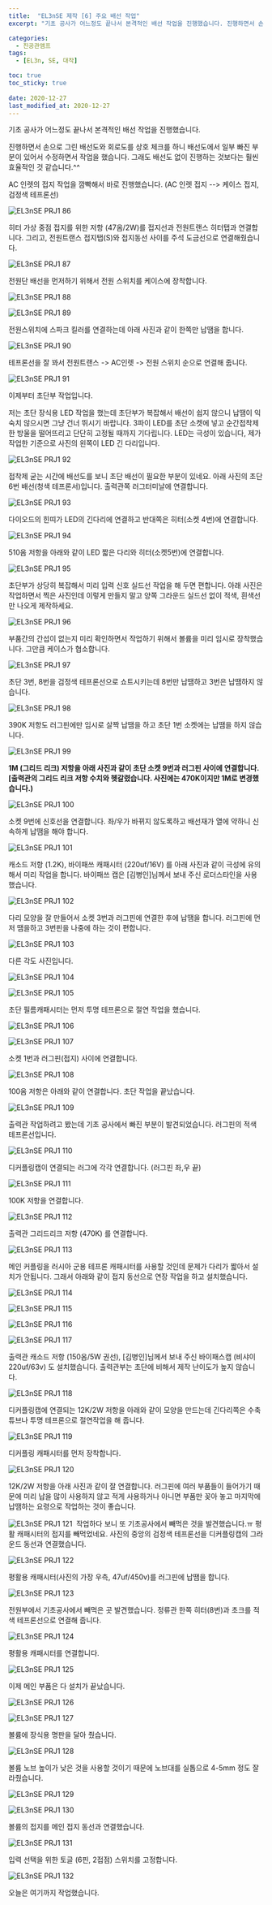 ```yaml
---
title:  "EL3nSE 제작 [6] 주요 배선 작업"
excerpt: "기초 공사가 어느정도 끝나서 본격적인 배선 작업을 진행했습니다. 진행하면서 손으로 그린 배선도와 회로도를 상호 체크를 하니 배선도에서 일부 빠진 부분이 있어서 수정하면서 작업을 했습니다. 그래도 배선도 없이 진행하는 것보다는 훨씬 효율적인 것 같습니다.^^"

categories:
  - 진공관앰프
tags:
  - [EL3n, SE, 대작]

toc: true
toc_sticky: true
 
date: 2020-12-27
last_modified_at: 2020-12-27
---
```

기초 공사가 어느정도 끝나서 본격적인 배선 작업을 진행했습니다. 

진행하면서 손으로 그린 배선도와 회로도를 상호 체크를 하니 배선도에서 일부 빠진 부분이 있어서 수정하면서 작업을 했습니다. 그래도 배선도 없이 진행하는 것보다는 훨씬 효율적인 것 같습니다.^^

AC 인렛의 접지 작업을 깜빡해서 바로 진행했습니다. (AC 인렛 접지 --> 케이스 접지, 검정색 테프론선)

![EL3nSE PRJ1 86](/assets/images/EL3nSE_PRJ1_86.jpg)

히터 가상 중점 접지를 위한 저항 (47옴/2W)를 접지선과 전원트랜스 히터탭과 연결합니다. 그리고, 전원트랜스 접지탭(S)와 접지동선 사이를 주석 도금선으로 연결해줬습니다.

![EL3nSE PRJ1 87](/assets/images/EL3nSE_PRJ1_87.jpg)

전원단 배선을 먼저하기 위해서 전원 스위치를 케이스에 장착합니다.

![EL3nSE PRJ1 88](/assets/images/EL3nSE_PRJ1_88.jpg)

![EL3nSE PRJ1 89](/assets/images/EL3nSE_PRJ1_89.jpg)

전원스위치에 스파크 킬러를 연결하는데 아래 사진과 같이 한쪽만 납땜을 합니다.

![EL3nSE PRJ1 90](/assets/images/EL3nSE_PRJ1_90.jpg)

테프론선을 잘 꽈서 전원트랜스 -> AC인렛 -> 전원 스위치 순으로 연결해 줍니다.

![EL3nSE PRJ1 91](/assets/images/EL3nSE_PRJ1_91.jpg)

이제부터 초단부 작업입니다. 

저는 초단 장식용 LED 작업을 했는데 초단부가 복잡해서 배선이 쉽지 않으니 납땜이 익숙치 않으시면 그냥 건너 뛰시기 바랍니다. 3파이 LED를 초단 소켓에 넣고 순간접착제 한 방울을 떨어뜨리고 단단히 고정될 때까지 기다립니다. LED는 극성이 있습니다, 제가 작업한 기준으로 사진의 왼쪽이 LED 긴 다리입니다.

![EL3nSE PRJ1 92](/assets/images/EL3nSE_PRJ1_92.jpg)

접착제 굳는 시간에 배선도를 보니 초단 배선이 필요한 부분이 있네요. 아래 사진의 초단 6번 배선(청색 테프론서)입니다. 출력관쪽 러그터미날에 연결합니다.​

![EL3nSE PRJ1 93](/assets/images/EL3nSE_PRJ1_93.jpg)

다이오드의 힌띠가 LED의 긴다리에 연결하고 반대쪽은 히터(소켓 4번)에 연결합니다.

![EL3nSE PRJ1 94](/assets/images/EL3nSE_PRJ1_94.jpg)

510옴 저항을 아래와 같이 LED 짧은 다리와 히터(소켓5번)에 연결합니다.

![EL3nSE PRJ1 95](/assets/images/EL3nSE_PRJ1_95.jpg)

초단부가 상당히 복잡해서 미리 입력 신호 실드선 작업을 해 두면 편합니다. 아래 사진은 작업하면서 찍은 사진인데 이렇게 만들지 말고 양쪽 그라운드 실드선 없이 적색, 흰색선만 나오게 제작하세요.

![EL3nSE PRJ1 96](/assets/images/EL3nSE_PRJ1_96.jpg)

부품간의 간섭이 없는지 미리 확인하면서 작업하기 위해서 볼륨을 미리 임시로 장착했습니다. 그만큼 케이스가 협소합니다. 

![EL3nSE PRJ1 97](/assets/images/EL3nSE_PRJ1_97.jpg)

초단 3번, 8번을 검정색 테프론선으로 쇼트시키는데 8번만 납땜하고 3번은 납땜하지 않습니다. 

![EL3nSE PRJ1 98](/assets/images/EL3nSE_PRJ1_98.jpg)

390K 저항도 러그핀에만 임시로 살짝 납땜을 하고 초단 1번 소켓에는 납땜을 하지 않습니다.

![EL3nSE PRJ1 99](/assets/images/EL3nSE_PRJ1_99.jpg)

**1M (그리드 리크) 저항을 아래 사진과 같이 초단 소켓 9번과 러그핀 사이에 연결합니다. [출력관의 그리드 리크 저항 수치와 헷갈렸습니다. 사진에는 470K이지만 1M로 변경했습니다.)**

![EL3nSE PRJ1 100](/assets/images/EL3nSE_PRJ1_100.jpg)

소켓 9번에 신호선을 연결합니다. 좌/우가 바뀌지 않도록하고 배선재가 열에 약하니 신속하게 납땜을 해야 합니다.

![EL3nSE PRJ1 101](/assets/images/EL3nSE_PRJ1_101.jpg)

캐소드 저항 (1.2K), 바이패쓰 캐패시터 (220uf/16V) 를 아래 사진과 같이 극성에 유의해서 미리 작업을 합니다. 바이패쓰 캡은 [김병인]님께서 보내 주신 로더스타인을 사용했습니다.

![EL3nSE PRJ1 102](/assets/images/EL3nSE_PRJ1_102.jpg)

다리 모양을 잘 만들어서 소켓 3번과 러그핀에 연결한 후에 납땜을 합니다. 러그핀에 먼저 땜을하고 3번핀을 나중에 하는 것이 편합니다.

![EL3nSE PRJ1 103](/assets/images/EL3nSE_PRJ1_103.jpg)

다른 각도 사진입니다.

![EL3nSE PRJ1 104](/assets/images/EL3nSE_PRJ1_104.jpg)

![EL3nSE PRJ1 105](/assets/images/EL3nSE_PRJ1_105.jpg)

초단 필름캐패시터는 먼저 투명 테프론으로 절연 작업을 했습니다.

![EL3nSE PRJ1 106](/assets/images/EL3nSE_PRJ1_106.jpg)

![EL3nSE PRJ1 107](/assets/images/EL3nSE_PRJ1_107.jpg)

소켓 1번과 러그핀(접지) 사이에 연결합니다.

![EL3nSE PRJ1 108](/assets/images/EL3nSE_PRJ1_108.jpg)

100옴 저항은 아래와 같이 연결합니다. 초단 작업을 끝났습니다.

![EL3nSE PRJ1 109](/assets/images/EL3nSE_PRJ1_109.jpg)

 출력관 작업하려고 봤는데 기초 공사에서 빠진 부분이 발견되었습니다. 러그핀의 적색 테프론선입니다.

![EL3nSE PRJ1 110](/assets/images/EL3nSE_PRJ1_110.jpg)

디커플링캡이 연결되는 러그에 각각 연결합니다. (러그핀 좌,우 끝)

![EL3nSE PRJ1 111](/assets/images/EL3nSE_PRJ1_111.jpg)

100K 저항을 연결합니다.

![EL3nSE PRJ1 112](/assets/images/EL3nSE_PRJ1_112.jpg)

출력관 그리드리크 저항 (470K) 를 연결합니다. 

![EL3nSE PRJ1 113](/assets/images/EL3nSE_PRJ1_113.jpg)

메인 커플링을 러시아 군용 테프론 캐패시터를 사용할 것인데 문제가 다리가 짧아서 설치가 안됩니다. 그래서 아래와 같이 접지 동선으로 연장 작업을 하고 설치했습니다.

![EL3nSE PRJ1 114](/assets/images/EL3nSE_PRJ1_114.jpg)

![EL3nSE PRJ1 115](/assets/images/EL3nSE_PRJ1_115.jpg)

![EL3nSE PRJ1 116](/assets/images/EL3nSE_PRJ1_116.jpg)

![EL3nSE PRJ1 117](/assets/images/EL3nSE_PRJ1_117.jpg)

출력관 캐소드 저항 (150옴/5W 권선), [김병인]님께서 보내 주신 바이패스캡 (비샤이 220uf/63v) 도 설치했습니다.  출력관부는 초단에 비해서 제작 난이도가 높지 않습니다.

![EL3nSE PRJ1 118](/assets/images/EL3nSE_PRJ1_118.jpg)

디커플링캡에 연결되는 12K/2W 저항을 아래와 같이 모양을 만드는데 긴다리쪽은 수축튜브나 투명 테프론으로 절연작업을 해 줍니다.

![EL3nSE PRJ1 119](/assets/images/EL3nSE_PRJ1_119.jpg)

디커플링 캐패시터를 먼저 장착합니다.

![EL3nSE PRJ1 120](/assets/images/EL3nSE_PRJ1_120.jpg)

12K/2W 저항을 아래 사진과 같이 잘 연결합니다. 러그핀에 여러 부품들이 들어가기 때문에 미리 납을 많이 사용하지 않고 적게 사용하거나 아니면 부품만 꽂아 놓고 마지막에 납땜하는 요령으로 작업하는 것이 좋습니다.

![EL3nSE PRJ1 121](/assets/images/EL3nSE_PRJ1_121.jpg)
​
작업하다 보니 또 기초공사에서 빼먹은 것을 발견했습니다.ㅠ 평활 캐패시터의 접지를 빼먹었네요. 사진의 중앙의 검정색 테프론선을 디커플링캡의 그라운드 동선과 연결했습니다.

![EL3nSE PRJ1 122](/assets/images/EL3nSE_PRJ1_122.jpg)

평활용 캐패시터(사진의 가장 우측, 47uf/450v)를 러그핀에 납땜을 합니다.

![EL3nSE PRJ1 123](/assets/images/EL3nSE_PRJ1_123.jpg)

전원부에서 기초공사에서 빼먹은 곳 발견했습니다. 정류관 한쪽 히터(8번)과 초크를 적색 테프론선으로 연결해 줍니다.

![EL3nSE PRJ1 124](/assets/images/EL3nSE_PRJ1_124.jpg)

평활용 캐패시터를 연결합니다.

![EL3nSE PRJ1 125](/assets/images/EL3nSE_PRJ1_125.jpg)

이제 메인 부품은 다 설치가 끝났습니다.

![EL3nSE PRJ1 126](/assets/images/EL3nSE_PRJ1_126.jpg)

![EL3nSE PRJ1 127](/assets/images/EL3nSE_PRJ1_127.jpg)

볼륨에 장식용 명판을 달아 줬습니다.

![EL3nSE PRJ1 128](/assets/images/EL3nSE_PRJ1_128.jpg)

볼륨 노브 높이가 낮은 것을 사용할 것이기 때문에 노브대를 실톱으로 4-5mm 정도 잘라줬습니다.

![EL3nSE PRJ1 129](/assets/images/EL3nSE_PRJ1_129.jpg)

![EL3nSE PRJ1 130](/assets/images/EL3nSE_PRJ1_130.jpg)

볼륨의 접지를 메인 접지 동선과 연결했습니다. 

![EL3nSE PRJ1 131](/assets/images/EL3nSE_PRJ1_131.jpg)

입력 선택을 위한 토글 (6핀, 2접점) 스위치를 고정합니다.

![EL3nSE PRJ1 132](/assets/images/EL3nSE_PRJ1_132.jpg)

오늘은 여기까지 작업했습니다.


